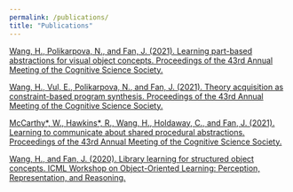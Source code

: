 ```yaml
---
permalink: /publications/
title: "Publications"
---
```


[Wang, H., Polikarpova, N., and Fan, J. (2021). Learning part-based abstractions for visual object concepts. Proceedings of the 43rd Annual Meeting of the Cognitive Science Society.](https://cogtoolslab.github.io/pdf/wang_cogsci_2021a.pdf)

[Wang, H., Vul, E., Polikarpova, N., and Fan, J. (2021). Theory acquisition as constraint-based program synthesis. Proceedings of the 43rd Annual Meeting of the Cognitive Science Society.](https://cogtoolslab.github.io/pdf/wang_cogsci_2021b.pdf)

[McCarthy*, W., Hawkins*, R., Wang, H., Holdaway, C., and Fan, J. (2021). Learning to communicate about shared procedural abstractions. Proceedings of the 43rd Annual Meeting of the Cognitive Science Society.](https://cogtoolslab.github.io/pdf/mccarthy_cogsci_2021b.pdf)

[Wang, H., and Fan, J. (2020). Library learning for structured object concepts. ICML Workshop on Object-Oriented Learning: Perception, Representation, and Reasoning.](https://cogtoolslab.github.io/pdf/wang_ool_2020.pdf)